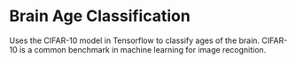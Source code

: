 # Brain Age Classification
Uses the CIFAR-10 model in Tensorflow to classify ages of the brain.
CIFAR-10 is a common benchmark in machine learning for image recognition.
